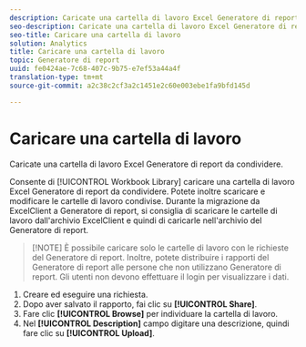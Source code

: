 ```yaml
---
description: Caricate una cartella di lavoro Excel Generatore di report da condividere.
seo-description: Caricate una cartella di lavoro Excel Generatore di report da condividere.
seo-title: Caricare una cartella di lavoro
solution: Analytics
title: Caricare una cartella di lavoro
topic: Generatore di report
uuid: fe0424ae-7c68-407c-9b75-e7ef53a44a4f
translation-type: tm+mt
source-git-commit: a2c38c2cf3a2c1451e2c60e003ebe1fa9bfd145d

---
```



# Caricare una cartella di lavoro

Caricate una cartella di lavoro Excel Generatore di report da condividere.

Consente di [!UICONTROL Workbook Library] caricare una cartella di lavoro Excel Generatore di report da condividere. Potete inoltre scaricare e modificare le cartelle di lavoro condivise. Durante la migrazione da ExcelClient a Generatore di report, si consiglia di scaricare le cartelle di lavoro dall'archivio ExcelClient e quindi di caricarle nell'archivio del Generatore di report.

> [!NOTE] È possibile caricare solo le cartelle di lavoro con le richieste del Generatore di report. Inoltre, potete distribuire i rapporti del Generatore di report alle persone che non utilizzano Generatore di report. Gli utenti non devono effettuare il login per visualizzare i dati.

1. Creare ed eseguire una richiesta.
1. Dopo aver salvato il rapporto, fai clic su **[!UICONTROL Share]**.
1. Fare clic **[!UICONTROL Browse]** per individuare la cartella di lavoro.
1. Nel **[!UICONTROL Description]** campo digitare una descrizione, quindi fare clic su **[!UICONTROL Upload]**.

